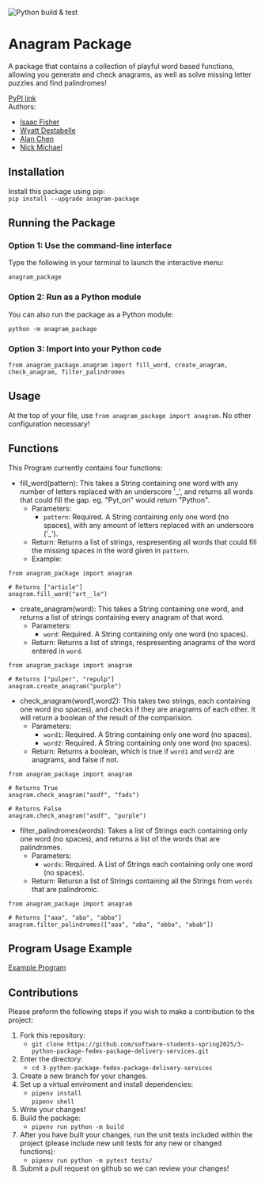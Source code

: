 ![Python build & test](https://github.com/software-students-spring2025/3-python-package-fedex-package-delivery-services/actions/workflows/build.yml/badge.svg)

# Anagram Package
A package that contains a collection of playful word based functions, allowing you generate and check anagrams, as well as solve missing letter puzzles and find palindromes!

[PyPI link](https://pypi.org/project/anagram-package/) \
Authors:
- [Isaac Fisher](https://github.com/isaac1000000)
- [Wyatt Destabelle](https://github.com/Wyatt-Destabelle)
- [Alan Chen](https://github.com/Chen-zexi)
- [Nick Michael](https://github.com/NMichael111)
## Installation

Install this package using pip: \
`pip install --upgrade anagram-package`

## Running the Package

### Option 1: Use the command-line interface

Type the following in your terminal to launch the interactive menu:

`
anagram_package
`

### Option 2: Run as a Python module

You can also run the package as a Python module:

`
python -m anagram_package
`

### Option 3: Import into your Python code

```
from anagram_package.anagram import fill_word, create_anagram, check_anagram, filter_palindromes
```


## Usage

At the top of your file, use `from anagram_package import anagram`. No other configuration necessary!

## Functions
This Program currently contains four functions:
- fill_word(pattern): This takes a String containing one word with any number of letters replaced with an underscore '_', and returns all words that could fill the gap. eg. "Pyt_on" would return "Python".
    - Parameters:
        - `pattern`: Required. A String containing only one word (no spaces), with any amount of letters replaced with an underscore ('_'). 
    - Return: Returns a list of strings, respresenting all words that could fill the missing spaces in the word given in `pattern`.
    - Example:

```
from anagram_package import anagram

# Returns ["article"]
anagram.fill_word("art__le")
```

- create_anagram(word): This takes a String containing one word, and returns a list of strings containing every anagram of that word.
   - Parameters:
        - `word`: Required. A String containing only one word (no spaces).
    - Return: Returns a list of strings, respresenting anagrams of the word entered in `word`.

```
from anagram_package import anagram

# Returns ["pulper", "repulp"]
anagram.create_anagram("purple")
```

- check_anagram(word1,word2): This takes two strings, each containing one word (no spaces), and checks if they are anagrams of each other. It will return a boolean of the result of the comparision.
    - Parameters:
        - `word1`: Required. A String containing only one word (no spaces).
        - `word2`: Required. A String containing only one word (no spaces).
    - Return: Returns a boolean, which is true if `word1` and `word2` are anagrams, and false if not.

```
from anagram_package import anagram

# Returns True
anagram.check_anagram("asdf", "fads")

# Returns False
anagram.check_anagram("asdf", "purple")
```

- filter_palindromes(words): Takes a list of Strings each containing only one word (no spaces), and returns a list of the words that are palindromes.
   - Parameters:
        - `words`: Required. A List of Strings each containing only one word (no spaces).
   - Return: Retursn a list of Strings containing all the Strings from `words` that are palindromic.

```
from anagram_package import anagram

# Returns ["aaa", "aba", "abba"]
anagram.filter_palindromes(["aaa", "aba", "abba", "abab"])
```

## Program Usage Example 
[Example Program](https://github.com/software-students-spring2025/3-python-package-fedex-package-delivery-services/blob/main/anagram_package/__main__.py)

## Contributions

Please preform the following steps if you wish to make a contribution to the project:
1. Fork this repository:
    - `git clone https://github.com/software-students-spring2025/3-python-package-fedex-package-delivery-services.git`
2. Enter the directory:
    - `cd 3-python-package-fedex-package-delivery-services`
3. Create a new branch for your changes.
4. Set up a virtual enviroment and install dependencies:
    - `pipenv install` \
`pipenv shell`
5. Write your changes!
5. Build the package:
    - `pipenv run python -m build`
6. After you have built your changes, run the unit tests included within the project (please include new unit tests for any new or changed functions):
    - `pipenv run python -m pytest tests/`
7. Submit a pull request on github so we can review your changes!